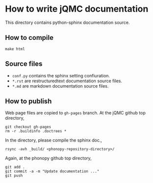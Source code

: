 # How to write jQMC documentation

This directory contains python-sphinx documentation source.

## How to compile

```
make html
```

## Source files

* `conf.py` contains the sphinx setting confiuration.
* `*.rst` are restructuredtext documentation source files.
* `*.md` are markdown documentation source files.

## How to publish

Web page files are copied to `gh-pages` branch. At the jQMC github top directory,
```
git checkout gh-pages
rm -r .buildinfo .doctrees *
```

In the directory, please compile the sphinx doc.,
```
rsync -avh _build/ <phonopy-repository-directory>/
```

Again, at the phonopy github top directory,
```
git add .
git commit -a -m "Update documentation ..."
git push
```
